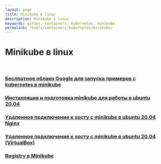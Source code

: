 ```yaml
---
layout: page
title: Minikube в linux
description: Minikube в linux
keywords: gitops, containers, kubernetes, minikube
permalink: /tools/containers/kubernetes/minikube/
---
```


# Minikube в linux

<br/>

### [Беслпатное облако Google для запуска примеров с kubernetes в minikube](/tools/containers/kubernetes/google-cloud-shell/)

### [Инсталляция и подготовка minikube для работы в ubuntu 20.04](/tools/containers/kubernetes/minikube/setup/)

### [Удаленное подключение к хосту с minikube в ubuntu 20.04 Nginx](/tools/containers/kubernetes/minikube/setup/remote-connection-docker/)

### [Удаленное подключение к хосту с minikube в ubuntu 20.04 (VirtualBox)](/tools/containers/kubernetes/minikube/setup/remote-connection-virtualbox/)

### [Registry в Minikube](/tools/containers/kubernetes/minikube/setup/registry/)
